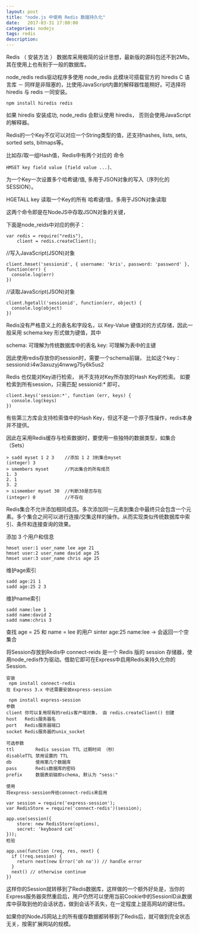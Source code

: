 ```yaml
---
layout: post
title: "node.js 中使用 Redis 数据持久化"
date:   2017-03-31 17:00:00
categories: nodejs
tags: redis
description:
---
```


Redis    （ 安装方法 ）    数据库采用极简的设计思想，最新版的源码包还不到2Mb。其在使用上也有别于一般的数据库。

node_redis
  redis驱动程序多使用 node_redis 此模块可搭载官方的 hiredis C 语言库 － 同样是非阻塞的，比使用JavaScript内置的解释器性能稍好。可选择将hiredis 与 redis 一同安装。

```
npm install hiredis redis
```

如果 hiredis 安装成功, node_redis 会默认使用 hiredis， 否则会使用JavaScript的解释器。

Redis的一个Key不仅可以对应一个String类型的值，还支持hashes, lists, sets, sorted sets, bitmaps等。

比如存/取一组Hash值，Redis中有两个对应的 命令
```
HMSET key field value [field value ...]、
```
为一个Key一次设置多个哈希键/值, 多用于JSON对象的写入（序列化的SESSION）。

HGETALL key
读取一个Key的所有 哈希键/值，多用于JSON对象读取

这两个命令即是在NodeJS中存取JSON对象的关键，

下面是node_reids中对应的例子：
```
var redis = require("redis"),
    client = redis.createClient();
```
//写入JavaScript(JSON)对象
```
client.hmset('sessionid', { username: 'kris', password: 'password' }, function(err) {
  console.log(err)
})
```
//读取JavaScript(JSON)对象
```
client.hgetall('sessionid', function(err, object) {
  console.log(object)
})
```
Redis没有严格意义上的表名和字段名，以    Key-Value    键值对的方式存储，因此一般采用    schema:key    形式做为键值，其中

schema:  可理解为传统数据库中的表名
key:          可理解为表中的主键

因此使用redis存放你的session时，需要一个schema前辍，    比如这个key：    sessionid:i4w3axuzyj4nwwg75y6k5us2

Redis 也仅能对Key进行检索， 尚不支持对Key所存放的Hash Key的检索。 如要检索到所有session，只需匹配 sessionid:*    即可，

```
client.keys('session:*', function (err, keys) {
  console.log(keys)
})
```

有些第三方库会支持检索值中的Hash Key，但这不是一个原子性操作，redis本身并不提供。

因此在采用Redis缓存与检索数据时，要使用一些独特的数据类型，如集合（Sets）
```
> sadd myset 1 2 3    //添加 1 2 3到集合myset
(integer) 3
> smembers myset      //列出集合的所有成员
1. 3
2. 1
3. 2
> sismember myset 30  //判断30是否存在
(integer) 0           //不存在
```
Redis集合不允许添加相同成员。多次添加同一元素到集合中最终只会包含一个元素。多个集合之间可以进行连接/交集这样的操作。从而实现类似传统数据库中索引、条件和连接查询的效果。

 添加 3 个用户和信息
```
hmset user:1 user_name lee age 21
hmset user:2 user_name david age 25
hmset user:3 user_name chris age 25
```
 维护age索引
```
sadd age:21 1
sadd age:25 2 3
```
 维护name索引
```
sadd name:lee 1
sadd name:david 2
sadd name:chris 3
```
查找 age = 25 和 name = lee 的用户
sinter age:25 name:lee
  -> 会返回一个空集合

将Session存放到Redis中
connect-reids 是一个 Redis 版的 session    存储器，使用node_redis作为驱动。借助它即可在Express中启用Redis来持久化你的Session.

```
安装
 npm install connect-redis
在 Express 3.x 中还需要安装express-session

 npm install express-session
参数
client 你可以复用现有的redis客户端对象， 由 redis.createClient() 创建
host   Redis服务器名
port   Redis服务器端口
socket Redis服务器的unix_socket

可选参数
ttl        Redis session TTL 过期时间 （秒）
disableTTL 禁用设置的 TTL
db         使用第几个数据库
pass       Redis数据库的密码
prefix     数据表前辍即schema, 默认为 "sess:"

使用
将express-session传给connect-redis来启用

var session = require('express-session');
var RedisStore = require('connect-redis')(session);

app.use(session({
    store: new RedisStore(options),
    secret: 'keyboard cat'
}));
检验

app.use(function (req, res, next) {
  if (!req.session) {
    return next(new Error('oh no')) // handle error
  }
  next() // otherwise continue
})
```
这样你的Session就转移到了Redis数据库，这样做的一个额外好处是，当你的Express服务器突然重启后，用户仍然可以使用当前Cookie中的SessionID从数据库中获取到他的会话状态，做到会话不丢失，在一定程度上提高网站的键壮性。

如果你的NodeJS网站上的所有缓存数据都转移到了Redis后，就可做到完全状态无关，按需扩展网站的规模。

